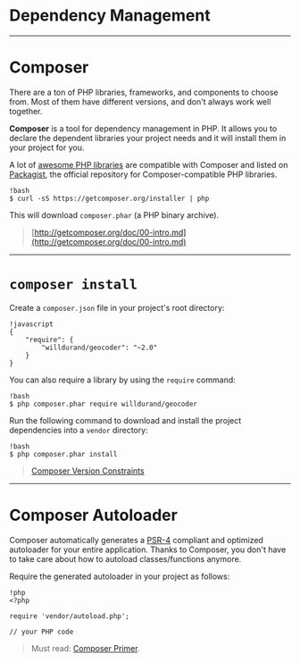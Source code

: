 # Dependency Management

---

# Composer

There are a ton of PHP libraries, frameworks, and components to choose from.
Most of them have different versions, and don't always work well together.

**Composer** is a tool for dependency management in PHP. It allows you to declare
the dependent libraries your project needs and it will install them in your
project for you.

A lot of [awesome PHP libraries](https://github.com/ziadoz/awesome-php) are
compatible with Composer and listed on [Packagist](http://packagist.org/), the
official repository for Composer-compatible PHP libraries.

    !bash
    $ curl -sS https://getcomposer.org/installer | php

This will download `composer.phar` (a PHP binary archive).

> [http://getcomposer.org/doc/00-intro.md](http://getcomposer.org/doc/00-intro.md)

---

# `composer install`

Create a `composer.json` file in your project's root directory:

    !javascript
    {
        "require": {
            "willdurand/geocoder": "~2.0"
        }
    }

You can also require a library by using the `require` command:

    !bash
    $ php composer.phar require willdurand/geocoder

Run the following command to download and install the project dependencies into
a `vendor` directory:

    !bash
    $ php composer.phar install

> [Composer Version
Constraints](https://igor.io/2013/01/07/composer-versioning.html)

---

# Composer Autoloader

Composer automatically generates a [PSR-4](http://www.php-fig.org/psr/psr-4/)
compliant and optimized autoloader for your entire application. Thanks to
Composer, you don't have to take care about how to autoload classes/functions
anymore.

Require the generated autoloader in your project as follows:

    !php
    <?php

    require 'vendor/autoload.php';

    // your PHP code

> Must read: [Composer Primer](http://daylerees.com/composer-primer).
